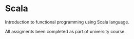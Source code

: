 # Scala

Introduction to functional programming using Scala language.

All assigments been completed as part of university course.
